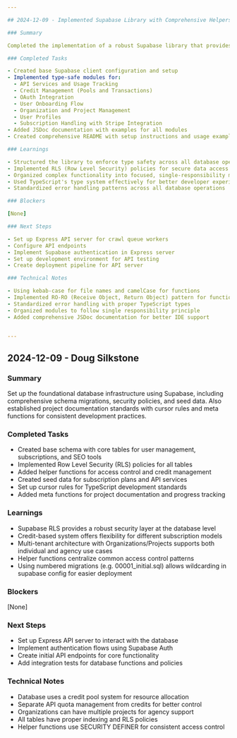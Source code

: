 ```yaml
---

## 2024-12-09 - Implemented Supabase Library with Comprehensive Helpers

### Summary

Completed the implementation of a robust Supabase library that provides type-safe interfaces and helper functions for database operations, authentication, and API integrations. Added comprehensive documentation to facilitate rapid development.

### Completed Tasks

- Created base Supabase client configuration and setup
- Implemented type-safe modules for:
  - API Services and Usage Tracking
  - Credit Management (Pools and Transactions)
  - OAuth Integration
  - User Onboarding Flow
  - Organization and Project Management
  - User Profiles
  - Subscription Handling with Stripe Integration
- Added JSDoc documentation with examples for all modules
- Created comprehensive README with setup instructions and usage examples

### Learnings

- Structured the library to enforce type safety across all database operations
- Implemented RLS (Row Level Security) policies for secure data access
- Organized complex functionality into focused, single-responsibility modules
- Used TypeScript's type system effectively for better developer experience
- Standardized error handling patterns across all database operations

### Blockers

[None]

### Next Steps

- Set up Express API server for crawl queue workers
- Configure API endpoints
- Implement Supabase authentication in Express server
- Set up development environment for API testing
- Create deployment pipeline for API server

### Technical Notes

- Using kebab-case for file names and camelCase for functions
- Implemented RO-RO (Receive Object, Return Object) pattern for function parameters
- Standardized error handling with proper TypeScript types
- Organized modules to follow single responsibility principle
- Added comprehensive JSDoc documentation for better IDE support


---
```


## 2024-12-09 - Doug Silkstone

### Summary

Set up the foundational database infrastructure using Supabase, including comprehensive schema migrations, security policies, and seed data. Also established project documentation standards with cursor rules and meta functions for consistent development practices.

### Completed Tasks

- Created base schema with core tables for user management, subscriptions, and SEO tools
- Implemented Row Level Security (RLS) policies for all tables
- Added helper functions for access control and credit management
- Created seed data for subscription plans and API services
- Set up cursor rules for TypeScript development standards
- Added meta functions for project documentation and progress tracking

### Learnings

- Supabase RLS provides a robust security layer at the database level
- Credit-based system offers flexibility for different subscription models
- Multi-tenant architecture with Organizations/Projects supports both individual and agency use cases
- Helper functions centralize common access control patterns
- Using numbered migrations (e.g. 00001_initial.sql) allows wildcarding in supabase config for easier deployment

### Blockers

[None]

### Next Steps

- Set up Express API server to interact with the database
- Implement authentication flows using Supabase Auth
- Create initial API endpoints for core functionality
- Add integration tests for database functions and policies

### Technical Notes

- Database uses a credit pool system for resource allocation
- Separate API quota management from credits for better control
- Organizations can have multiple projects for agency support
- All tables have proper indexing and RLS policies
- Helper functions use SECURITY DEFINER for consistent access control
